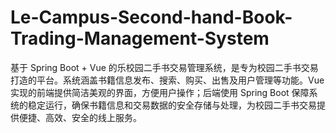 # Le-Campus-Second-hand-Book-Trading-Management-System
基于 Spring Boot + Vue 的乐校园二手书交易管理系统，是专为校园二手书交易打造的平台。系统涵盖书籍信息发布、搜索、购买、出售及用户管理等功能。Vue 实现的前端提供简洁美观的界面，方便用户操作；后端使用 Spring Boot 保障系统的稳定运行，确保书籍信息和交易数据的安全存储与处理，为校园二手书交易提供便捷、高效、安全的线上服务。
